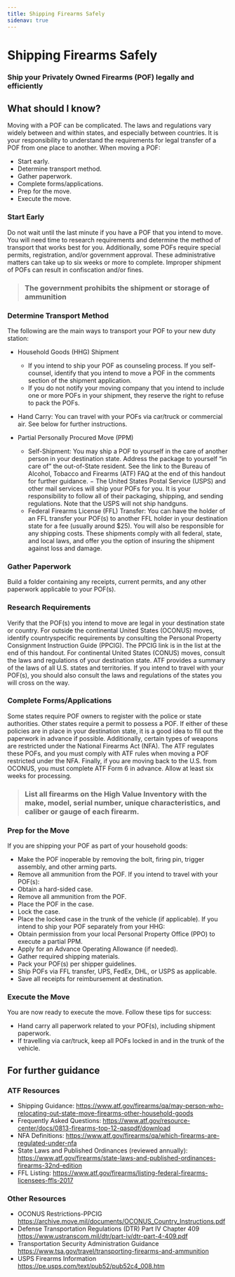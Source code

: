 ```yaml
---
title: Shipping Firearms Safely
sidenav: true
---
```


# Shipping Firearms Safely
### Ship your Privately Owned Firearms (POF) legally and efficiently

## What should I know?
Moving with a POF can be complicated. The laws and regulations vary widely between and within states, and especially between countries. It is your responsibility to understand the requirements for legal transfer of a POF from one place to another. When moving a POF:
* Start early.
* Determine transport method.
* Gather paperwork.
* Complete forms/applications.
* Prep for the move.
* Execute the move.

### Start Early
Do not wait until the last minute if you have a POF that you intend to move. You will need time to research requirements and determine the method of transport that works best for you. Additionally, some POFs require special permits, registration, and/or government approval. These administrative matters can take up to six weeks or more to complete. Improper shipment of POFs can result in confiscation and/or fines.

> ### The government prohibits the shipment or storage of ammunition

### Determine Transport Method
The following are the main ways to transport your POF to your new duty station:
* Household Goods (HHG) Shipment
    * If you intend to ship your POF as counseling process. If you self-counsel, identify that you intend to move a POF in the comments section of the shipment application.
    * If you do not notify your moving company that you intend to include one or more POFs in your shipment, they reserve the right to refuse to pack the POFs.

* Hand Carry: You can travel with your POFs via car/truck or commercial air. See below for further instructions.
* Partial Personally Procured Move (PPM)
    * Self-Shipment: You may ship a POF to yourself in the care of another person in your destination state. Address the package to yourself “in care of” the out-of-State resident. See the link to the Bureau of Alcohol, Tobacco and Firearms (ATF) FAQ at the end of this handout for further guidance.
− The United States Postal Service (USPS) and other mail services will ship your POFs for you. It is your responsibility to follow all of their packaging, shipping, and sending regulations. Note that the USPS will not ship handguns.
    * Federal Firearms License (FFL) Transfer: You can have the holder of an FFL transfer your POF(s) to another FFL holder in your destination state for a fee (usually around $25). You will also be responsible for any shipping costs. These shipments comply with all federal, state, and local laws, and offer you the option of insuring the shipment against loss and damage.

### Gather Paperwork
Build a folder containing any receipts, current permits, and any other paperwork applicable to your POF(s).
###  Research Requirements
Verify that the POF(s) you intend to move are legal in your destination state or country. For outside the continental United States (OCONUS) moves, identify countryspecific requirements by consulting the Personal Property Consignment Instruction Guide (PPCIG). The PPCIG link is in the list at the end of this handout.
For continental United States (CONUS) moves, consult the laws and regulations of your destination state. ATF provides a summary of the laws of all U.S. states and territories. If you intend to travel with your POF(s), you should also consult the laws and regulations of the states you will cross on the way.
### Complete Forms/Applications
Some states require POF owners to register with the police or state authorities. Other states require a permit to possess a POF. If either of these policies are in place in your destination state, it is a good idea to fill out the paperwork in advance if possible.
Additionally, certain types of weapons are restricted under the National Firearms Act (NFA). The ATF regulates these POFs, and you must comply with ATF rules when moving a POF restricted under the NFA. Finally, if you are moving back to the U.S. from OCONUS, you must complete ATF Form 6 in advance. Allow at least six weeks for processing.

> ### List all firearms on the High Value Inventory with the make, model, serial number, unique characteristics, and caliber or gauge of each firearm.

### Prep for the Move
If you are shipping your POF as part of your household goods:
* Make the POF inoperable by removing the bolt, firing pin, trigger assembly, and other arming parts.
* Remove all ammunition from the POF. If you intend to travel with your POF(s):
* Obtain a hard-sided case.
* Remove all ammunition from the POF.
* Place the POF in the case.
* Lock the case.
* Place the locked case in the trunk of the vehicle (if applicable).
If you intend to ship your POF separately from your HHG:
* Obtain permission from your local Personal Property Office (PPO) to execute a partial PPM.
* Apply for an Advance Operating Allowance (if needed).
* Gather required shipping materials.
* Pack your POF(s) per shipper guidelines.
* Ship POFs via FFL transfer, UPS, FedEx, DHL, or USPS as applicable.
* Save all receipts for reimbursement at destination.
### Execute the Move
You are now ready to execute the move. Follow these tips for success:
* Hand carry all paperwork related to your POF(s), including shipment paperwork.
* If travelling via car/truck, keep all POFs locked in and in the trunk of the vehicle.

## For further guidance
### ATF Resources
* Shipping Guidance: https://www.atf.gov/firearms/qa/may-person-who-relocating-out-state-move-firearms-other-household-goods
* Frequently Asked Questions: https://www.atf.gov/resource-center/docs/0813-firearms-top-12-qaspdf/download
* NFA Definitions: https://www.atf.gov/firearms/qa/which-firearms-are-regulated-under-nfa
* State Laws and Published Ordinances (reviewed annually): https://www.atf.gov/firearms/state-laws-and-published-ordinances-firearms-32nd-edition
* FFL Listing: https://www.atf.gov/firearms/listing-federal-firearms-licensees-ffls-2017
### Other Resources
* OCONUS Restrictions-PPCIG https://archive.move.mil/documents/OCONUS_Country_Instructions.pdf
* Defense Transportation Regulations (DTR) Part IV Chapter 409 https://www.ustranscom.mil/dtr/part-iv/dtr-part-4-409.pdf
* Transportation Security Administration Guidance
https://www.tsa.gov/travel/transporting-firearms-and-ammunition
* USPS Firearms Information https://pe.usps.com/text/pub52/pub52c4_008.htm

